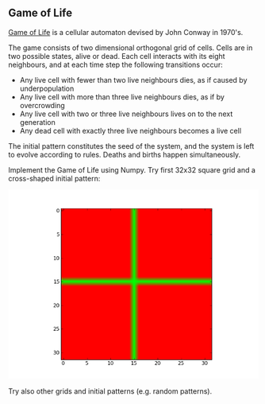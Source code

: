 ## Game of Life

[Game of Life](http://en.wikipedia.org/wiki/Conway's_Game_of_Life) is a
cellular automaton devised by John Conway in 1970's. 

The game consists of two dimensional orthogonal grid of cells. Cells are in
two possible states, alive or dead. Each cell interacts with its eight
neighbours, and at each time step the following transitions occur:

- Any live cell with fewer than two live neighbours dies, as if caused by
  underpopulation
- Any live cell with more than three live neighbours dies, as if by
  overcrowding
- Any live cell with two or three live neighbours lives on to the next
  generation
- Any dead cell with exactly three live neighbours becomes a live cell

The initial pattern constitutes the seed of the system, and the system is left
to evolve according to rules. Deaths and births happen simultaneously.

Implement the Game of Life using Numpy. Try first 32x32 square grid and a
cross-shaped initial pattern:

![Initial pattern for Game of Life](gol_initial.png)

Try also other grids and initial patterns (e.g. random patterns). 
